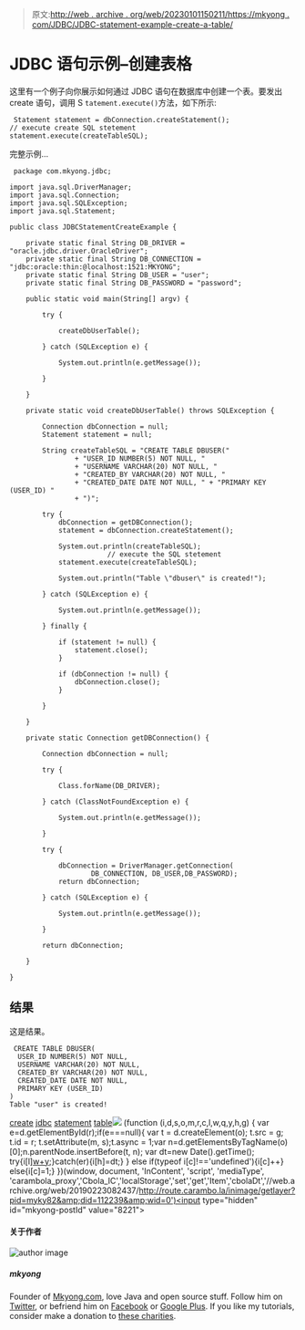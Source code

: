 > 原文:[http://web . archive . org/web/20230101150211/https://mkyong . com/JDBC/JDBC-statement-example-create-a-table/](http://web.archive.org/web/20230101150211/https://mkyong.com/jdbc/jdbc-statement-example-create-a-table/)

# JDBC 语句示例–创建表格

这里有一个例子向你展示如何通过 JDBC 语句在数据库中创建一个表。要发出 create 语句，调用 S `tatement.execute()`方法，如下所示:

```
 Statement statement = dbConnection.createStatement();
// execute create SQL stetement
statement.execute(createTableSQL); 
```

完整示例…

```
 package com.mkyong.jdbc;

import java.sql.DriverManager;
import java.sql.Connection;
import java.sql.SQLException;
import java.sql.Statement;

public class JDBCStatementCreateExample {

	private static final String DB_DRIVER = "oracle.jdbc.driver.OracleDriver";
	private static final String DB_CONNECTION = "jdbc:oracle:thin:@localhost:1521:MKYONG";
	private static final String DB_USER = "user";
	private static final String DB_PASSWORD = "password";

	public static void main(String[] argv) {

		try {

			createDbUserTable();

		} catch (SQLException e) {

			System.out.println(e.getMessage());

		}

	}

	private static void createDbUserTable() throws SQLException {

		Connection dbConnection = null;
		Statement statement = null;

		String createTableSQL = "CREATE TABLE DBUSER("
				+ "USER_ID NUMBER(5) NOT NULL, "
				+ "USERNAME VARCHAR(20) NOT NULL, "
				+ "CREATED_BY VARCHAR(20) NOT NULL, "
				+ "CREATED_DATE DATE NOT NULL, " + "PRIMARY KEY (USER_ID) "
				+ ")";

		try {
			dbConnection = getDBConnection();
			statement = dbConnection.createStatement();

			System.out.println(createTableSQL);
                        // execute the SQL stetement
			statement.execute(createTableSQL);

			System.out.println("Table \"dbuser\" is created!");

		} catch (SQLException e) {

			System.out.println(e.getMessage());

		} finally {

			if (statement != null) {
				statement.close();
			}

			if (dbConnection != null) {
				dbConnection.close();
			}

		}

	}

	private static Connection getDBConnection() {

		Connection dbConnection = null;

		try {

			Class.forName(DB_DRIVER);

		} catch (ClassNotFoundException e) {

			System.out.println(e.getMessage());

		}

		try {

			dbConnection = DriverManager.getConnection(
					DB_CONNECTION, DB_USER,DB_PASSWORD);
			return dbConnection;

		} catch (SQLException e) {

			System.out.println(e.getMessage());

		}

		return dbConnection;

	}

} 
```

## 结果

这是结果。

```
 CREATE TABLE DBUSER(
  USER_ID NUMBER(5) NOT NULL, 
  USERNAME VARCHAR(20) NOT NULL, 
  CREATED_BY VARCHAR(20) NOT NULL, 
  CREATED_DATE DATE NOT NULL, 
  PRIMARY KEY (USER_ID) 
)
Table "user" is created! 
```

[create](http://web.archive.org/web/20190223082437/http://www.mkyong.com/tag/create/) [jdbc](http://web.archive.org/web/20190223082437/http://www.mkyong.com/tag/jdbc/) [statement](http://web.archive.org/web/20190223082437/http://www.mkyong.com/tag/statement/) [table](http://web.archive.org/web/20190223082437/http://www.mkyong.com/tag/table/)![](../Images/2ff1c571a75d326e974aadca3e001d4f.png) (function (i,d,s,o,m,r,c,l,w,q,y,h,g) { var e=d.getElementById(r);if(e===null){ var t = d.createElement(o); t.src = g; t.id = r; t.setAttribute(m, s);t.async = 1;var n=d.getElementsByTagName(o)[0];n.parentNode.insertBefore(t, n); var dt=new Date().getTime(); try{i[l][w+y](h,i[l][q+y](h)+'&amp;'+dt);}catch(er){i[h]=dt;} } else if(typeof i[c]!=='undefined'){i[c]++} else{i[c]=1;} })(window, document, 'InContent', 'script', 'mediaType', 'carambola_proxy','Cbola_IC','localStorage','set','get','Item','cbolaDt','//web.archive.org/web/20190223082437/http://route.carambo.la/inimage/getlayer?pid=myky82&amp;did=112239&amp;wid=0')<input type="hidden" id="mkyong-postId" value="8221">

#### 关于作者

![author image](../Images/e9e55e402b4679c62d6eb4a45486e4f8.png)

##### mkyong

Founder of [Mkyong.com](http://web.archive.org/web/20190223082437/http://mkyong.com/), love Java and open source stuff. Follow him on [Twitter](http://web.archive.org/web/20190223082437/https://twitter.com/mkyong), or befriend him on [Facebook](http://web.archive.org/web/20190223082437/http://www.facebook.com/java.tutorial) or [Google Plus](http://web.archive.org/web/20190223082437/https://plus.google.com/110948163568945735692?rel=author). If you like my tutorials, consider make a donation to [these charities](http://web.archive.org/web/20190223082437/http://www.mkyong.com/blog/donate-to-charity/).